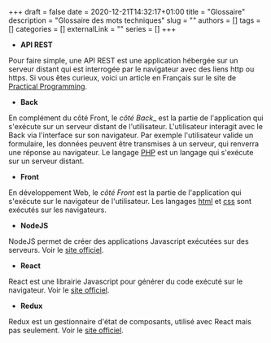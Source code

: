 +++ 
draft = false
date = 2020-12-21T14:32:17+01:00
title = "Glossaire"
description = "Glossaire des mots techniques"
slug = ""
authors = []
tags = []
categories = []
externalLink = ""
series = []
+++

* __API REST__ 

Pour faire simple, une API REST est une application hébergée sur un serveur distant qui est interrogée par le navigateur avec des liens http ou https. Si vous êtes curieux, voici un article en Français sur le site de [Practical Programming](https://practicalprogramming.fr/api-rest/).

* __Back__

En complément du côté Front, le _côté Back__ est la partie de l'application qui s'exécute sur un serveur distant de l'utilisateur. L'utilisateur interagit avec le Back via l'interface sur son navigateur. Par exemple l'utilisateur valide un formulaire, les données peuvent être transmises à un serveur, qui renverra une réponse au navigateur. Le langage [PHP](https://www.php.net/manual/fr/intro-whatis.php) est un langage qui s'exécute sur un serveur distant.

* __Front__

En développement Web, le _côté Front_ est la partie de l'application qui s'exécute sur le navigateur de l'utilisateur. Les langages [html](https://developer.mozilla.org/fr/docs/Web/HTML) et [css](https://developer.mozilla.org/fr/docs/Apprendre/Commencer_avec_le_web/Les_bases_CSS) sont exécutés sur les navigateurs. 

* __NodeJS__

NodeJS permet de créer des applications Javascript exécutées sur des serveurs. Voir le [site officiel](https://nodejs.dev/).

* __React__

React est une librairie Javascript pour générer du code exécuté sur le navigateur. Voir le [site officiel](https://fr.reactjs.org/).

* __Redux__

Redux est un gestionnaire d'état de composants, utilisé avec React mais pas seulement. Voir le [site officiel](https://redux.js.org/).